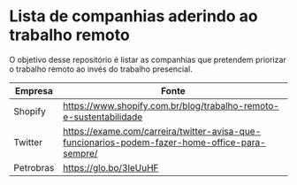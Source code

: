 # Lista de companhias aderindo ao trabalho remoto
O objetivo desse repositório é listar as companhias que pretendem priorizar o trabalho remoto ao invés do trabalho presencial.

| Empresa | Fonte |
| --- | --- |
|Shopify | https://www.shopify.com.br/blog/trabalho-remoto-e-sustentabilidade|
|Twitter | https://exame.com/carreira/twitter-avisa-que-funcionarios-podem-fazer-home-office-para-sempre/|
|Petrobras | https://glo.bo/3leUuHF|
